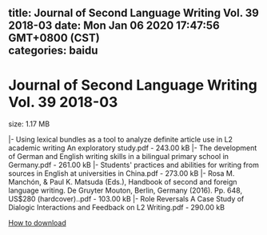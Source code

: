 
title: Journal of Second Language Writing Vol. 39 2018-03
date: Mon Jan 06 2020 17:47:56 GMT+0800 (CST)    
categories: baidu
---

# Journal of Second Language Writing Vol. 39 2018-03
size: 1.17 MB
 
 
|- Using lexical bundles as a tool to analyze definite article use in L2 academic writing An exploratory study.pdf - 243.00 kB
|- The development of German and English writing skills in a bilingual primary school in Germany.pdf - 261.00 kB
|- Students' practices and abilities for writing from sources in English at universities in China.pdf - 273.00 kB
|- Rosa M. Manchón, & Paul K. Matsuda (Eds.), Handbook of second and foreign language writing. De Gruyter Mouton, Berlin, Germany (2016). Pp. 648, US$280 (hardcover)..pdf - 103.00 kB
|- Role Reversals A Case Study of Dialogic Interactions and Feedback on L2 Writing.pdf - 290.00 kB

[How to download](https://bpcam.bemobtrk.com/go/2ceec3aa-1ca2-46d6-b9ff-aaa5c184517c?jno=1485)